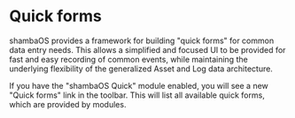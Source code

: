 # Quick forms

shambaOS provides a framework for building "quick forms" for common data entry
needs. This allows a simplified and focused UI to be provided for fast and easy
recording of common events, while maintaining the underlying flexibility of
the generalized Asset and Log data architecture.

If you have the "shambaOS Quick" module enabled, you will see a new "Quick forms"
link in the toolbar. This will list all available quick forms, which are
provided by modules.
